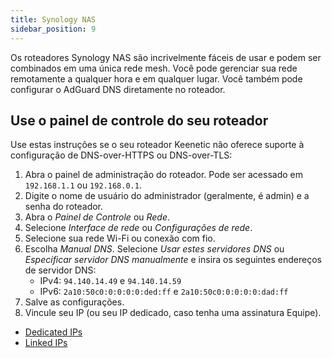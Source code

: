```yaml
---
title: Synology NAS
sidebar_position: 9
---
```


Os roteadores Synology NAS são incrivelmente fáceis de usar e podem ser combinados em uma única rede mesh. Você pode gerenciar sua rede remotamente a qualquer hora e em qualquer lugar. Você também pode configurar o AdGuard DNS diretamente no roteador.

## Use o painel de controle do seu roteador

Use estas instruções se o seu roteador Keenetic não oferece suporte à configuração de DNS-over-HTTPS ou DNS-over-TLS:

1. Abra o painel de administração do roteador. Pode ser acessado em `192.168.1.1` ou `192.168.0.1`.
2. Digite o nome de usuário do administrador (geralmente, é admin) e a senha do roteador.
3. Abra o _Painel de Controle_ ou _Rede_.
4. Selecione _Interface de rede_ ou _Configurações de rede_.
5. Selecione sua rede Wi-Fi ou conexão com fio.
6. Escolha _Manual DNS_. Selecione _Usar estes servidores DNS_ ou _Especificar servidor DNS manualmente_ e insira os seguintes endereços de servidor DNS:
   - IPv4: `94.140.14.49` e `94.140.14.59`
   - IPv6: `2a10:50c0:0:0:0:0:ded:ff` e `2a10:50c0:0:0:0:0:dad:ff`
7. Salve as configurações.
8. Vincule seu IP (ou seu IP dedicado, caso tenha uma assinatura Equipe).

- [Dedicated IPs](/private-dns/connect-devices/other-options/dedicated-ip.md)
- [Linked IPs](private-dns/connect-devices/other-options/linked-ip.md)
